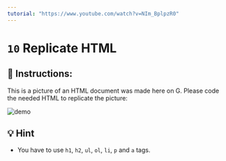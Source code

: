 ```yaml
---
tutorial: "https://www.youtube.com/watch?v=NIm_BplpzR0"
---
```


# `10` Replicate HTML

## 📝 Instructions:

This is a picture of an HTML document was made here on G. Please code the needed HTML to replicate the picture:

![demo](https://github.com/4GeeksAcademy/html-tutorial-exercises-course/blob/master/.learn/assets/10-replicate-htm.png?raw=true)

## 💡 Hint

+ You have to use `h1`, `h2`, `ul`, `ol`, `li`, `p` and `a` tags.
